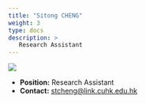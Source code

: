 ```yaml
---
title: "Sitong CHENG"
weight: 3
type: docs
description: >
   Research Assistant
---
```


<div class="member-photo-frame wk-desk-4 wk-ipadp-4 wk-mobile-12 wk-tab-12">
    <div class=".member-photo-image">
     <img src="/images/members/CHENG-Sitong.jpg">
    </div>
</div>

 - **Position:** Research Assistant
 - **Contact:** [stcheng@link.cuhk.edu.hk](stcheng@link.cuhk.edu.hk)